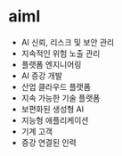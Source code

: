 # aiml

- AI 신뢰, 리스크 및 보안 관리
- 지속적인 위험 노출 관리
- 플랫폼 엔지니어링
- AI 증강 개발
- 산업 클라우드 플랫폼
- 지속 가능한 기술 플랫폼
- 보편화된 생성형 AI
- 지능형 애플리케이션
- 기계 고객
- 증강 연결된 인력
